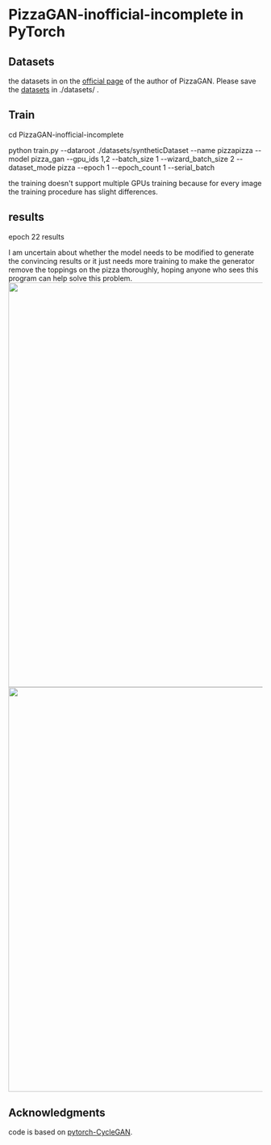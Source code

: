 
<br><br><br>

# PizzaGAN-inofficial-incomplete in PyTorch
## Datasets
the datasets in on the [official page](https://github.com/junyanz/pytorch-CycleGAN-and-pix2pix) of the author of PizzaGAN. Please save the [datasets](http://pizzagan.csail.mit.edu/pizzaGANsyntheticdata.zip) in ./datasets/ .

## Train
cd PizzaGAN-inofficial-incomplete

python train.py --dataroot ./datasets/syntheticDataset --name pizzapizza --model pizza_gan --gpu_ids 1,2 --batch_size 1 --wizard_batch_size 2 --dataset_mode pizza --epoch 1 --epoch_count 1 --serial_batch 

the training doesn't support multiple GPUs training because for every image the training procedure has slight differences.

## results
epoch 22 results

I am uncertain about whether the model needs to be modified to generate the convincing results or it just needs more training to make the generator remove the toppings on the pizza thoroughly, hoping anyone who sees this program can help solve this problem.
<img src="https://raw.githubusercontent.com/huangrt01/PizzaGAN-inofficial-incomplete/master/imgs/epoch22img.jpg" width="800"/>
<img src="https://raw.githubusercontent.com/huangrt01/PizzaGAN-inofficial-incomplete/master/imgs/epoch22img4.jpg" width="800"/>



## Acknowledgments
code is based on [pytorch-CycleGAN](https://github.com/junyanz/pytorch-CycleGAN-and-pix2pix).
